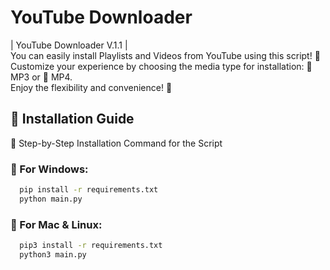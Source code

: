 # YouTube Downloader
| YouTube Downloader V.1.1 |
<br>
You can easily install Playlists and Videos from YouTube using this script! 🎉
<br>
Customize your experience by choosing the media type for installation: 🎵 MP3 or 🎥 MP4.
<br>
Enjoy the flexibility and convenience! 🚀

## 🚀 Installation Guide
🔧 Step-by-Step Installation Command for the Script

### 🔧 For Windows:
```bash
  pip install -r requirements.txt
  python main.py
```
### 🔧 For Mac & Linux:
```bash
  pip3 install -r requirements.txt
  python3 main.py
```